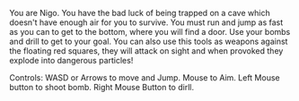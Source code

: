 You are Nigo. You have the bad luck of being trapped on a cave which doesn't have enough air for you to survive. You must run and jump as fast as you can to get to the bottom, where you will find a door. Use your bombs and drill to get to your goal. You can also use this tools as weapons against the floating red squares, they will attack on sight and when provoked they explode into dangerous particles!

Controls:
WASD or Arrows to move and Jump.
Mouse to Aim.
Left Mouse button to shoot bomb.
Right Mouse Button to dirll.